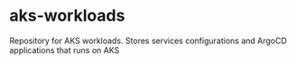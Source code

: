 # aks-workloads
Repository for AKS workloads. Stores services configurations and ArgoCD applications that runs on AKS
